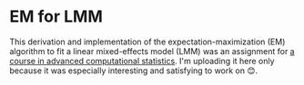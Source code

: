 # EM for LMM

This derivation and implementation of the expectation-maximization (EM) algorithm to fit a linear mixed-effects model (LMM) was an assignment for [a course in advanced computational statistics](https://sph.umich.edu/admissions/courses/course.php?courseID=BIOSTAT815). I'm uploading it here only because it was especially interesting and satisfying to work on :blush:.
